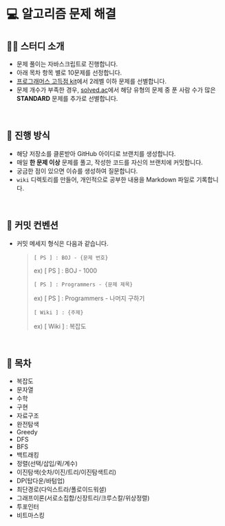 # 💻 알고리즘 문제 해결

## 💁‍♀️ 스터디 소개

- 문제 풀이는 자바스크립트로 진행합니다.
- 아래 목차 항목 별로 10문제를 선정합니다.
- [프로그래머스 고득점 kit](https://school.programmers.co.kr/learn/challenges?tab=algorithm_practice_kit)에서 2레벨 이하 문제를 선별합니다.
- 문제 개수가 부족한 경우, [solved.ac](http://solved.ac)에서 해당 유형의 문제 중 푼 사람 수가 많은 **STANDARD** 문제를 추가로 선별합니다.

<br/>

## 📖 진행 방식

- 해당 저장소를 클론받아 GitHub 아이디로 브랜치를 생성합니다.
- 매일 **한 문제 이상** 문제를 풀고, 작성한 코드를 자신의 브랜치에 커밋합니다.
- 궁금한 점이 있으면 이슈를 생성하여 질문합니다.
- `wiki` 디렉토리를 만들어, 개인적으로 공부한 내용을 Markdown 파일로 기록합니다.

<br/>

## 💬 커밋 컨벤션

- 커밋 메세지 형식은 다음과 같습니다.
  >
  > `[ PS ] : BOJ - {문제 번호}`
  >
  > ex) [ PS ] : BOJ - 1000
  >
  > `[ PS ] : Programmers - {문제 제목}`
  >
  > ex) [ PS ] : Programmers - 나머지 구하기
  >
  > `[ Wiki ] : {주제}`
  >
  > ex) [ Wiki ] : 복잡도

<br/>

## 📝 목차

- 복잡도
- 문자열
- 수학
- 구현
- 자료구조
- 완전탐색
- Greedy
- DFS
- BFS
- 백트래킹
- 정렬(선택/삽입/퀵/계수)
- 이진탐색(숫차/이진/트리/이진탐색트리)
- DP(탑다운/바텀업)
- 최단경로(다익스트라/폴로이드워셜)
- 그래프이론(서로소집합/신장트리/크루스칼/위상정렬)
- 투포인터
- 비트마스킹
